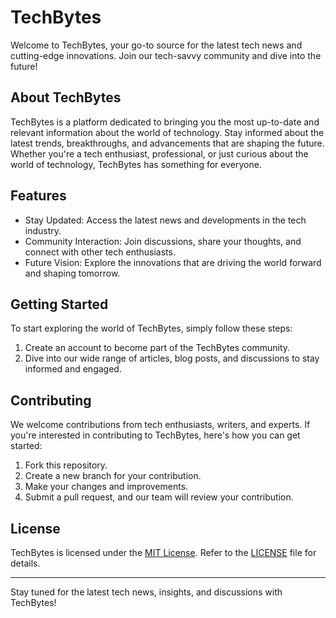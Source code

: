 # TechBytes

Welcome to TechBytes, your go-to source for the latest tech news and cutting-edge innovations. Join our tech-savvy community and dive into the future!

## About TechBytes

TechBytes is a platform dedicated to bringing you the most up-to-date and relevant information about the world of technology. Stay informed about the latest trends, breakthroughs, and advancements that are shaping the future. Whether you're a tech enthusiast, professional, or just curious about the world of technology, TechBytes has something for everyone.

## Features

- Stay Updated: Access the latest news and developments in the tech industry.
- Community Interaction: Join discussions, share your thoughts, and connect with other tech enthusiasts.
- Future Vision: Explore the innovations that are driving the world forward and shaping tomorrow.

## Getting Started

To start exploring the world of TechBytes, simply follow these steps:

1. Create an account to become part of the TechBytes community.
2. Dive into our wide range of articles, blog posts, and discussions to stay informed and engaged.

## Contributing

We welcome contributions from tech enthusiasts, writers, and experts. If you're interested in contributing to TechBytes, here's how you can get started:

1. Fork this repository.
2. Create a new branch for your contribution.
3. Make your changes and improvements.
4. Submit a pull request, and our team will review your contribution.

## License

TechBytes is licensed under the [MIT License](LICENSE). Refer to the [LICENSE](LICENSE) file for details.

---

Stay tuned for the latest tech news, insights, and discussions with TechBytes!
